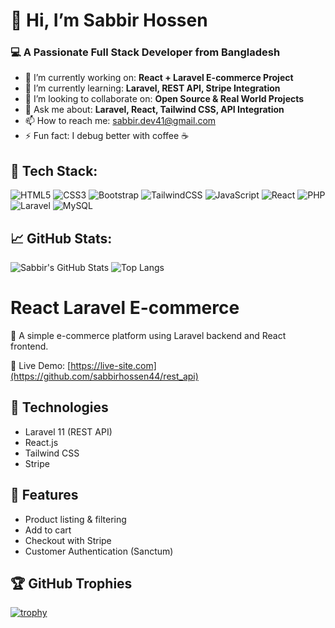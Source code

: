 # 👋 Hi, I’m Sabbir Hossen
### 💻 A Passionate Full Stack Developer from Bangladesh

- 🔭 I’m currently working on: **React + Laravel E-commerce Project**
- 🌱 I’m currently learning: **Laravel, REST API, Stripe Integration**
- 👯 I’m looking to collaborate on: **Open Source & Real World Projects**
- 💬 Ask me about: **Laravel, React, Tailwind CSS, API Integration**
- 📫 How to reach me: sabbir.dev41@gmail.com
- ⚡ Fun fact: I debug better with coffee ☕

## 🚀 Tech Stack:
![HTML5](https://img.shields.io/badge/html5-%23E34F26.svg?style=flat&logo=html5&logoColor=white)
![CSS3](https://img.shields.io/badge/css3-%231572B6.svg?style=flat&logo=css3&logoColor=white)
![Bootstrap](https://img.shields.io/badge/bootstrap-%23563D7C.svg?style=flat&logo=bootstrap&logoColor=white)
![TailwindCSS](https://img.shields.io/badge/tailwindcss-%2338B2AC.svg?style=flat&logo=tailwind-css)
![JavaScript](https://img.shields.io/badge/javascript-%23323330.svg?style=flat&logo=javascript)
![React](https://img.shields.io/badge/react-%2320232a.svg?style=flat&logo=react)
![PHP](https://img.shields.io/badge/php-%23777BB4.svg?style=flat&logo=php&logoColor=white)
![Laravel](https://img.shields.io/badge/laravel-%23FF2D20.svg?style=flat&logo=laravel)
![MySQL](https://img.shields.io/badge/mysql-%2300f.svg?style=flat&logo=mysql&logoColor=white)

## 📈 GitHub Stats:
![Sabbir's GitHub Stats](https://github-readme-stats.vercel.app/api?username=sabbirhossen44&show_icons=true&theme=radical)
![Top Langs](https://github-readme-stats.vercel.app/api/top-langs/?username=sabbirhossen44&layout=compact&theme=radical)



# React Laravel E-commerce

🛒 A simple e-commerce platform using Laravel backend and React frontend.

🔗 Live Demo: [https://live-site.com](https://github.com/sabbirhossen44/rest_api)

## 🚀 Technologies
- Laravel 11 (REST API)
- React.js
- Tailwind CSS
- Stripe

## 🔧 Features
- Product listing & filtering
- Add to cart
- Checkout with Stripe
- Customer Authentication (Sanctum)

## 🏆 GitHub Trophies
[![trophy](https://github-profile-trophy.vercel.app/?username=sabbirhossen44&theme=onedark&column=8)](https://github.com/ryo-ma/github-profile-trophy)
